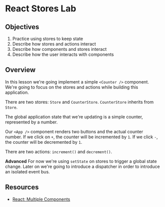 # React Stores Lab

## Objectives

1. Practice using stores to keep state
2. Describe how stores and actions interact
3. Describe how components and stores interact
4. Describe how the user interacts with components

## Overview

In this lesson we're going implement a simple `<Counter />` component. We're
going to focus on the stores and actions while building this application.

There are two stores: `Store` and `CounterStore`. `CounterStore` inherits from
`Store`.

The global application state that we're updating is a simple counter,
represented by a number.

Our `<App />` component renders two buttons and the actual counter number. If
we click on `+`, the counter will be incremented by `1`. If we click `-`, the
counter will be decremented by `1`.

There are two actions: `increment()` and `decrement()`.

**Advanced** For now we're using `setState` on stores to trigger a global state
change. Later on we're going to introduce a dispatcher in order to introduce an
isolated event bus.

## Resources

- [React: Multiple Components](https://facebook.github.io/react/docs/multiple-components.html)
